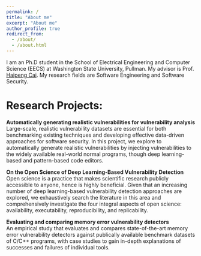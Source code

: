 ```yaml
---
permalink: /
title: "About me"
excerpt: "About me"
author_profile: true
redirect_from: 
  - /about/
  - /about.html
---
```


I am an Ph.D student in the School of Electrical Engineering and Computer Science (EECS) at Washington State University, Pullman. My advisor is Prof. [Haipeng Cai](https://chapering.github.io/). My research fields are Software Engineering and Software Security.

# Research Projects:

**Automatically generating realistic vulnerabilities for vulnerability analysis** \
Large-scale, realistic vulnerability datasets are essential for both benchmarking existing techniques and developing effective data-driven approaches for software security. In this project, we explore to automatically generate realistic vulnerabilities by injecting vulnerabilities to the widely available real-world normal programs, though deep learning-based and pattern-based code editors.

**On the Open Science of Deep Learning-Based Vulnerability Detection** \
Open science is a practice that makes scientific research publicly accessible to anyone, hence is highly beneficial. Given that an increasing number of deep learning-based vulnerability detection approaches are explored, we exhaustively search the literature in this area and comprehensively investigate the four integral aspects of open science: availability, executability, reproducibility, and replicability.

**Evaluating and comparing memory error vulnerability detectors** \
An empirical study that evaluates and compares state-of-the-art memory error vulnerability detectors against publically available benchmark datasets of C/C++ programs, with case studies to gain in-depth explanations of successes and failures of individual tools.


